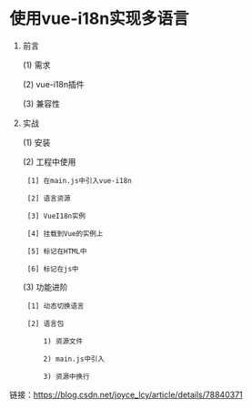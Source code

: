 # 使用vue-i18n实现多语言 #

1. 前言

    (1) 需求

    (2) vue-i18n插件

    (3) 兼容性

2. 实战

    (1) 安装

    (2) 工程中使用

        [1] 在main.js中引入vue-i18n

        [2] 语言资源

        [3] VueI18n实例

        [4] 挂载到Vue的实例上

        [5] 标记在HTML中

        [6] 标记在js中

    (3) 功能进阶

        [1] 动态切换语言

        [2] 语言包

            1) 资源文件

            2) main.js中引入

            3) 资源中换行

链接：https://blog.csdn.net/joyce_lcy/article/details/78840371
